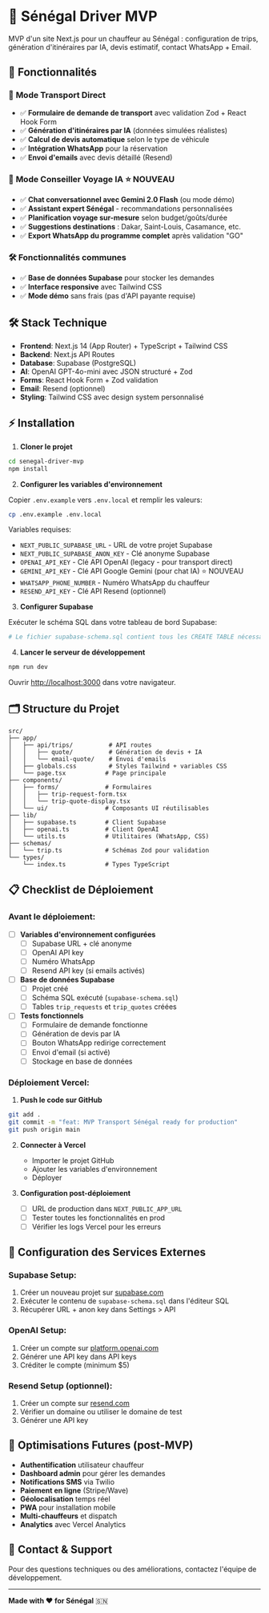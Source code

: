 # 🚗 Sénégal Driver MVP

MVP d'un site Next.js pour un chauffeur au Sénégal : configuration de trips, génération d'itinéraires par IA, devis estimatif, contact WhatsApp + Email.

## 🎯 Fonctionnalités

### 🚗 **Mode Transport Direct**
- ✅ **Formulaire de demande de transport** avec validation Zod + React Hook Form
- ✅ **Génération d'itinéraires par IA** (données simulées réalistes)
- ✅ **Calcul de devis automatique** selon le type de véhicule
- ✅ **Intégration WhatsApp** pour la réservation
- ✅ **Envoi d'emails** avec devis détaillé (Resend)

### 🤖 **Mode Conseiller Voyage IA** ⭐ NOUVEAU
- ✅ **Chat conversationnel avec Gemini 2.0 Flash** (ou mode démo)
- ✅ **Assistant expert Sénégal** - recommandations personnalisées
- ✅ **Planification voyage sur-mesure** selon budget/goûts/durée
- ✅ **Suggestions destinations** : Dakar, Saint-Louis, Casamance, etc.
- ✅ **Export WhatsApp du programme complet** après validation "GO"

### 🛠️ **Fonctionnalités communes**
- ✅ **Base de données Supabase** pour stocker les demandes
- ✅ **Interface responsive** avec Tailwind CSS
- ✅ **Mode démo** sans frais (pas d'API payante requise)

## 🛠️ Stack Technique

- **Frontend**: Next.js 14 (App Router) + TypeScript + Tailwind CSS
- **Backend**: Next.js API Routes
- **Database**: Supabase (PostgreSQL)
- **AI**: OpenAI GPT-4o-mini avec JSON structuré + Zod
- **Forms**: React Hook Form + Zod validation
- **Email**: Resend (optionnel)
- **Styling**: Tailwind CSS avec design system personnalisé

## ⚡ Installation

1. **Cloner le projet**
```bash
cd senegal-driver-mvp
npm install
```

2. **Configurer les variables d'environnement**

Copier `.env.example` vers `.env.local` et remplir les valeurs:

```bash
cp .env.example .env.local
```

Variables requises:
- `NEXT_PUBLIC_SUPABASE_URL` - URL de votre projet Supabase
- `NEXT_PUBLIC_SUPABASE_ANON_KEY` - Clé anonyme Supabase
- `OPENAI_API_KEY` - Clé API OpenAI (legacy - pour transport direct)
- `GEMINI_API_KEY` - Clé API Google Gemini (pour chat IA) ⭐ NOUVEAU
- `WHATSAPP_PHONE_NUMBER` - Numéro WhatsApp du chauffeur
- `RESEND_API_KEY` - Clé API Resend (optionnel)

3. **Configurer Supabase**

Exécuter le schéma SQL dans votre tableau de bord Supabase:

```bash
# Le fichier supabase-schema.sql contient tous les CREATE TABLE nécessaires
```

4. **Lancer le serveur de développement**

```bash
npm run dev
```

Ouvrir [http://localhost:3000](http://localhost:3000) dans votre navigateur.

## 🗂️ Structure du Projet

```
src/
├── app/
│   ├── api/trips/          # API routes
│   │   ├── quote/          # Génération de devis + IA
│   │   └── email-quote/    # Envoi d'emails
│   ├── globals.css         # Styles Tailwind + variables CSS
│   └── page.tsx           # Page principale
├── components/
│   ├── forms/             # Formulaires
│   │   ├── trip-request-form.tsx
│   │   └── trip-quote-display.tsx
│   └── ui/                # Composants UI réutilisables
├── lib/
│   ├── supabase.ts        # Client Supabase
│   ├── openai.ts          # Client OpenAI
│   └── utils.ts           # Utilitaires (WhatsApp, CSS)
├── schemas/
│   └── trip.ts            # Schémas Zod pour validation
└── types/
    └── index.ts           # Types TypeScript
```

## 📋 Checklist de Déploiement

### Avant le déploiement:

- [ ] **Variables d'environnement configurées**
  - [ ] Supabase URL + clé anonyme
  - [ ] OpenAI API key
  - [ ] Numéro WhatsApp
  - [ ] Resend API key (si emails activés)

- [ ] **Base de données Supabase**
  - [ ] Projet créé
  - [ ] Schéma SQL exécuté (`supabase-schema.sql`)
  - [ ] Tables `trip_requests` et `trip_quotes` créées

- [ ] **Tests fonctionnels**
  - [ ] Formulaire de demande fonctionne
  - [ ] Génération de devis par IA
  - [ ] Bouton WhatsApp redirige correctement
  - [ ] Envoi d'email (si activé)
  - [ ] Stockage en base de données

### Déploiement Vercel:

1. **Push le code sur GitHub**
```bash
git add .
git commit -m "feat: MVP Transport Sénégal ready for production"
git push origin main
```

2. **Connecter à Vercel**
   - Importer le projet GitHub
   - Ajouter les variables d'environnement
   - Déployer

3. **Configuration post-déploiement**
   - [ ] URL de production dans `NEXT_PUBLIC_APP_URL`
   - [ ] Tester toutes les fonctionnalités en prod
   - [ ] Vérifier les logs Vercel pour les erreurs

## 🔧 Configuration des Services Externes

### Supabase Setup:
1. Créer un nouveau projet sur [supabase.com](https://supabase.com)
2. Exécuter le contenu de `supabase-schema.sql` dans l'éditeur SQL
3. Récupérer URL + anon key dans Settings > API

### OpenAI Setup:
1. Créer un compte sur [platform.openai.com](https://platform.openai.com)
2. Générer une API key dans API keys
3. Créditer le compte (minimum $5)

### Resend Setup (optionnel):
1. Créer un compte sur [resend.com](https://resend.com)
2. Vérifier un domaine ou utiliser le domaine de test
3. Générer une API key

## 🚀 Optimisations Futures (post-MVP)

- **Authentification** utilisateur chauffeur
- **Dashboard admin** pour gérer les demandes
- **Notifications SMS** via Twilio
- **Paiement en ligne** (Stripe/Wave)
- **Géolocalisation** temps réel
- **PWA** pour installation mobile
- **Multi-chauffeurs** et dispatch
- **Analytics** avec Vercel Analytics

## 📱 Contact & Support

Pour des questions techniques ou des améliorations, contactez l'équipe de développement.

---

**Made with ❤️ for Sénégal** 🇸🇳